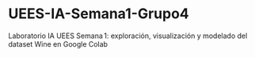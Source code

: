# UEES-IA-Semana1-Grupo4
Laboratorio IA UEES Semana 1: exploración, visualización y modelado del dataset Wine en Google Colab


